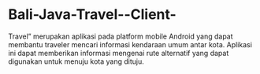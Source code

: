 Bali-Java-Travel--Client-
=========================

Travel” merupakan aplikasi pada platform mobile Android yang dapat membantu traveler mencari informasi kendaraan umum antar kota. Aplikasi ini dapat memberikan informasi mengenai rute alternatif yang dapat digunakan untuk menuju kota yang dituju.
